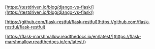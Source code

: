[https://testdriven.io/blog/django-vs-flask/](https://testdriven.io/blog/django-vs-flask/)

[https://github.com/flask-restful/flask-restful](https://github.com/flask-restful/flask-restful)

[https://flask-marshmallow.readthedocs.io/en/latest/](https://flask-marshmallow.readthedocs.io/en/latest/)
